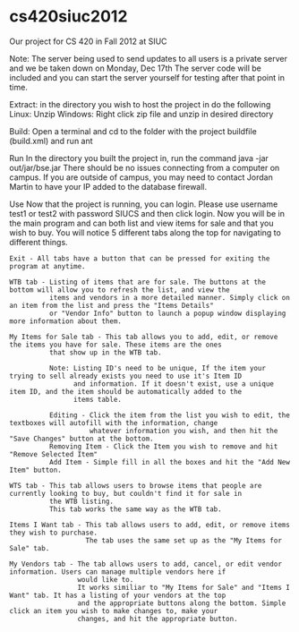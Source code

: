 cs420siuc2012
=============

Our project for CS 420 in Fall 2012 at SIUC

Note: The server being used to send updates to all users is a private server and we be taken down on Monday, Dec 17th
The server code will be included and you can start the server yourself for testing after that point in time. 

Extract: in the directory you wish to host the project in do the following
  Linux: 
    Unzip <filename>
  Windows:
    Right click zip file and unzip in desired directory

Build:
    Open a terminal and cd to the folder with the project buildfile (build.xml) and run ant

Run
    In the directory you built the project in, run the command java -jar out/jar/bse.jar
    There should be no issues connecting from a computer on campus.  If you are outside of campus, you may need to contact 
    Jordan Martin to have your IP added to the database firewall.

Use
    Now that the project is running, you can login.  Please use username test1 or test2 with password SIUCS and then click 
    login.  Now you will be in the main program and can both list and view items for sale and that you wish to buy. You will
    notice 5 different tabs along the top for navigating to different things.
    
    Exit - All tabs have a button that can be pressed for exiting the program at anytime.
    
    WTB tab - Listing of items that are for sale. The buttons at the bottom will allow you to refresh the list, and view the 
              items and vendors in a more detailed manner. Simply click on an item from the list and press the "Items Details"
              or "Vendor Info" button to launch a popup window displaying more information about them. 
              
    My Items for Sale tab - This tab allows you to add, edit, or remove the items you have for sale. These items are the ones 
              that show up in the WTB tab.
              
              Note: Listing ID's need to be unique, If the item your trying to sell already exists you need to use it's Item ID 
                    and information. If it doesn't exist, use a unique item ID, and the item should be automatically added to the 
                    items table.
                    
              Editing - Click the item from the list you wish to edit, the textboxes will autofill with the information, change
                        whatever information you wish, and then hit the "Save Changes" button at the bottom.
              Removing Item - Click the Item you wish to remove and hit "Remove Selected Item"
              Add Item - Simple fill in all the boxes and hit the "Add New Item" button. 
              
    WTS tab - This tab allows users to browse items that people are currently looking to buy, but couldn't find it for sale in 
              the WTB listing.
              This tab works the same way as the WTB tab. 
              
    Items I Want tab - This tab allows users to add, edit, or remove items they wish to purchase. 
                       The tab uses the same set up as the "My Items for Sale" tab. 
                       
    My Vendors tab - The tab allows users to add, cancel, or edit vendor information. Users can manage multiple vendors here if 
                     would like to.
                     It works similiar to "My Items for Sale" and "Items I Want" tab. It has a listing of your vendors at the top 
                     and the appropriate buttons along the bottom. Simple click an item you wish to make changes to, make your 
                     changes, and hit the appropriate button. 
                     
              
    
    
    
